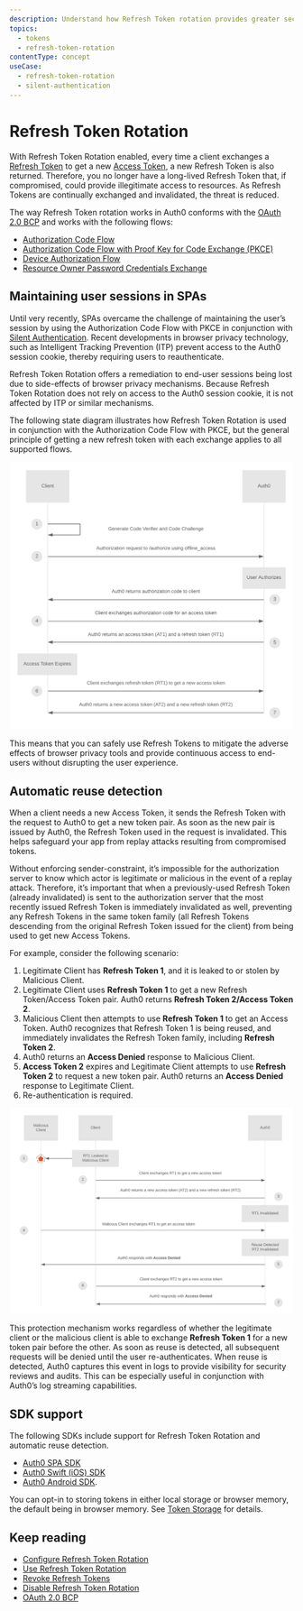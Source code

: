 ```yaml
---
description: Understand how Refresh Token rotation provides greater security by issuing a new Refresh Token with each request made to Auth0 for a new Access Token by a client using Refresh Tokens.
topics:
  - tokens
  - refresh-token-rotation
contentType: concept
useCase:
  - refresh-token-rotation
  - silent-authentication
---
```

# Refresh Token Rotation

With Refresh Token Rotation enabled, every time a client exchanges a [Refresh Token](/tokens/concepts/refresh-tokens) to get a new [Access Token](/tokens/cocncepts/access-tokens), a new Refresh Token is also returned. Therefore, you no longer have a long-lived Refresh Token that, if compromised, could provide illegitimate access to resources. As Refresh Tokens are continually exchanged and invalidated, the threat is reduced. 

The way Refresh Token rotation works in Auth0 conforms with the [OAuth 2.0 BCP](https://tools.ietf.org/html/draft-ietf-oauth-security-topics-13#section-4.12) and works with the following flows:
* [Authorization Code Flow](/flows/concepts/auth-code)
* [Authorization Code Flow with Proof Key for Code Exchange (PKCE)](/flows/concepts/auth-code-pkce)
* [Device Authorization Flow](/flows/concepts/device-auth)
* [Resource Owner Password Credentials Exchange](/api-auth/tutorials/adoption/password)

## Maintaining user sessions in SPAs

Until very recently, SPAs overcame the challenge of maintaining the user’s session by using the Authorization Code Flow with PKCE in conjunction with [Silent Authentication](/api-auth/tutorials/silent-authentication). Recent developments in browser privacy technology, such as Intelligent Tracking Prevention (ITP) prevent access to the Auth0 session cookie, thereby requiring users to reauthenticate. 

Refresh Token Rotation offers a remediation to end-user sessions being lost due to side-effects of browser privacy mechanisms. Because Refresh Token Rotation does not rely on access to the Auth0 session cookie, it is not affected by ITP or similar mechanisms.

The following state diagram illustrates how Refresh Token Rotation is used in conjunction with the Authorization Code Flow with PKCE, but the general principle of getting a new refresh token with each exchange applies to all supported flows.

![Refresh Token Rotation State Diagram](/media/articles/tokens/rtr-state-diagram.png)

This means that you can safely use Refresh Tokens to mitigate the adverse effects of browser privacy tools and provide continuous access to end-users without disrupting the user experience.

## Automatic reuse detection

When a client needs a new Access Token, it sends the Refresh Token with the request to Auth0 to get a new token pair. As soon as the new pair is issued by Auth0, the Refresh Token used in the request is invalidated. This helps safeguard your app from replay attacks resulting from compromised tokens.

Without enforcing sender-constraint, it’s impossible for the authorization server to know which actor is legitimate or malicious in the event of a replay attack. Therefore, it’s important that when a previously-used Refresh Token (already invalidated) is sent to the authorization server that the most recently issued Refresh Token is immediately invalidated as well, preventing any Refresh Tokens in the same token family (all Refresh Tokens descending from the original Refresh Token issued for the client) from being used to get new Access Tokens.

For example, consider the following scenario: 
1. Legitimate Client has **Refresh Token 1**, and it is leaked to or stolen by Malicious Client. 
2. Legitimate Client uses **Refresh Token 1** to get a new Refresh Token/Access Token pair.
Auth0 returns **Refresh Token 2/Access Token 2**.
3. Malicious Client then attempts to use **Refresh Token 1** to get an Access Token. Auth0 recognizes that Refresh Token 1 is being reused, and immediately invalidates the Refresh Token family, including **Refresh Token 2**.
4. Auth0 returns an **Access Denied** response to Malicious Client.
5. **Access Token 2** expires and Legitimate Client attempts to use **Refresh Token 2** to request a new token pair. Auth0 returns an **Access Denied** response to Legitimate Client.
6. Re-authentication is required.

![Reuse Detection](/media/articles/tokens/reuse-detection.png)

This protection mechanism works regardless of whether the legitimate client or the malicious client is able to exchange **Refresh Token 1** for a new token pair before the other. As soon as reuse is detected, all subsequent requests will be denied until the user re-authenticates. When reuse is detected, Auth0 captures this event in logs to provide visibility for security reviews and audits. This can be especially useful in conjunction with Auth0’s log streaming capabilities.

## SDK support

The following SDKs include support for Refresh Token Rotation and automatic reuse detection. 

* [Auth0 SPA SDK](/libraries/auth0-spa-js)
* [Auth0 Swift (iOS) SDK](/libraries/auth0-swift)
* [Auth0 Android SDK](/libraries/auth0-android).

You can opt-in to storing tokens in either local storage or browser memory, the default being in browser memory. See [Token Storage](/tokens/concepts/token-storage) for details.

## Keep reading

* [Configure Refresh Token Rotation](/tokens/guides/configure-refresh-token-rotation)
* [Use Refresh Token Rotation](/tokens/guides/use-refresh-token-rotation)
* [Revoke Refresh Tokens](/tokens/guides/revoke-refresh-tokens)
* [Disable Refresh Token Rotation](/tokens/guides/disable-refresh-token-rotation)
* [OAuth 2.0 BCP](https://tools.ietf.org/html/draft-ietf-oauth-security-topics-13#section-4.12)
